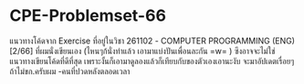 # CPE-Problemset-66
แนวทางโค้ดจาก Exercise ที่อยู่ในวิชา 261102 - COMPUTER PROGRAMMING (ENG) [2/66] ที่ผมนั่งเขียนเอง (ไหนๆก้นั่งทำแล้ว เอามาแบ่งปันเพื่อนละกัน =w= ) ซึงอาจจะไม่ใช่แนวทางเขียนโค้ดที่ดีที่สุด เพราะงั้นก็เอามาดูลองแล้วก็เทียบกับของตัวเองเอานะงับ จะมาอัปเดตเรื่อยๆถ้าไม่ขก.ครับผม
-คนที่ปวดหลังตลอดเวลา
